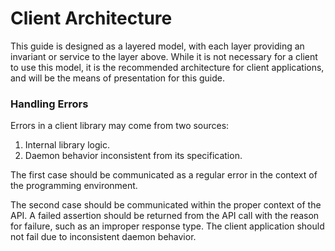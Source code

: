 # Client Architecture

This guide is designed as a layered model, with each layer providing an invariant or service to the layer above. While it is not necessary for a client to use this model, it is the recommended architecture for client applications, and will be the means of presentation for this guide.

### Handling Errors

Errors in a client library may come from two sources:

1. Internal library logic.
2. Daemon behavior inconsistent from its specification.

The first case should be communicated as a regular error in the context of the programming environment.

The second case should be communicated within the proper context of the API. A failed assertion should be returned from the API call with the reason for failure, such as an improper response type. The client application should not fail due to inconsistent daemon behavior.

